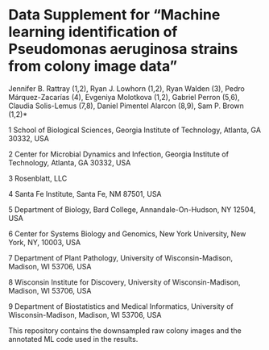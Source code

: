 # Data Supplement for “Machine learning identification of **Pseudomonas aeruginosa** strains from colony image data” #


Jennifer B. Rattray (1,2), Ryan J. Lowhorn (1,2), Ryan Walden (3), Pedro Márquez-Zacarías (4), Evgeniya Molotkova (1,2), Gabriel Perron (5,6), Claudia Solis-Lemus (7,8), Daniel Pimentel Alarcon (8,9), Sam P. Brown (1,2)*


1 School of Biological Sciences, Georgia Institute of Technology, Atlanta, GA 30332, USA

2 Center for Microbial Dynamics and Infection, Georgia Institute of Technology, Atlanta, GA 30332, USA

3 Rosenblatt, LLC

4 Santa Fe Institute, Santa Fe, NM 87501, USA

5 Department of Biology, Bard College, Annandale-On-Hudson, NY 12504, USA

6 Center for Systems Biology and Genomics, New York University, New York, NY, 10003, USA

7 Department of Plant Pathology, University of Wisconsin-Madison, Madison, WI 53706, USA

8 Wisconsin Institute for Discovery, University of Wisconsin-Madison, Madison, WI 53706, USA

9 Department of Biostatistics and Medical Informatics, University of Wisconsin-Madison, Madison, WI 53706, USA


This repository contains the downsampled raw colony images and the annotated ML code used in the results.
